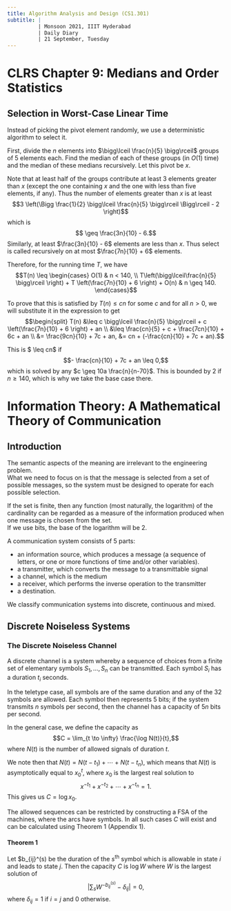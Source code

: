 ```yaml
---
title: Algorithm Analysis and Design (CS1.301)
subtitle: |
          | Monsoon 2021, IIIT Hyderabad
          | Daily Diary
          | 21 September, Tuesday
---
```


# CLRS Chapter 9: Medians and Order Statistics
## Selection in Worst-Case Linear Time
Instead of picking the pivot element randomly, we use a deterministic algorithm to select it.  

First, divide the $n$ elements into $\bigg\lceil \frac{n}{5} \bigg\rceil$ groups of 5 elements each. Find the median of each of these groups (in $O(1)$ time) and the median of these medians recursively. Let this pivot be $x$.  

Note that at least half of the groups contribute at least 3 elements greater than $x$ (except the one containing $x$ and the one with less than five elements, if any). Thus the number of elements greater than $x$ is at least
$$3 \left(\Bigg \frac{1}{2} \bigg\lceil \frac{n}{5} \bigg\rceil \Bigg\rceil - 2 \right)$$
which is
$$ \geq \frac{3n}{10} - 6.$$
Similarly, at least $\frac{3n}{10} - 6$ elements are less than $x$. Thus select is called recursively on at most $\frac{7n}{10} + 6$ elements.  

Therefore, for the running time $T$, we have
$$T(n) \leq \begin{cases}
O(1) & n < 140, \\
T\left(\bigg\lceil\frac{n}{5} \bigg\rceil \right) + T \left(\frac{7n}{10} + 6 \right) + O(n) & n \geq 140. \end{cases}$$

To prove that this is satisfied by $T(n) \leq cn$ for some $c$ and for all $n > 0$, we will substitute it in the expression to get
$$\begin{split}
T(n) &\leq c \bigg\lceil \frac{n}{5} \bigg\rceil + c \left(\frac{7n}{10} + 6 \right) + an \\
&\leq \frac{cn}{5} + c + \frac{7cn}{10} + 6c + an \\
&= \frac{9cn}{10} + 7c + an,
&= cn + (-\frac{cn}{10} + 7c + an).$$

This is $ \leq cn$ if
$$- \frac{cn}{10} + 7c + an \leq 0,$$
which is solved by any $c \geq 10a \frac{n}{n-70}$. This is bounded by 2 if $n \geq 140$, which is why we take the base case there.

# Information Theory: A Mathematical Theory of Communication
## Introduction
The semantic aspects of the meaning are irrelevant to the engineering problem.  
What we need to focus on is that the message is selected from a set of possible messages, so the system must be designed to operate for each possible selection.  

If the set is finite, then any function (most naturally, the logarithm) of the cardinality can be regarded as a measure of the information produced when one message is chosen from the set.  
If we use bits, the base of the logarithm will be 2.  

A communication system consists of 5 parts:

* an information source, which produces a message (a sequence of letters, or one or more functions of time and/or other variables).
* a transmitter, which converts the message to a transmittable signal
* a channel, which is the medium
* a receiver, which performs the inverse operation to the transmitter
* a destination.

We classify communication systems into discrete, continuous and mixed.

## Discrete Noiseless Systems
### The Discrete Noiseless Channel
A discrete channel is a system whereby a sequence of choices from a finite set of elementary symbols $S_1, \dots, S_n$ can be transmitted. Each symbol $S_i$ has a duration $t_i$ seconds.  

In the teletype case, all symbols are of the same duration and any of the 32 symbols are allowed. Each symbol then represents 5 bits; if the system transmits $n$ symbols per second, then the channel has a capacity of $5n$ bits per second.  

In the general case, we define the capacity as
$$C = \lim_{t \to \infty} \frac{\log N(t)}{t},$$
where $N(t)$ is the number of allowed signals of duration $t$.  

We note then that $N(t) = N(t-t_1) + \cdots + N(t - t_n)$, which means that $N(t)$ is asymptotically equal to $x_0^t$, where $x_0$ is the largest real solution to
$$x^{-t_1} + x^{-t_2} + \cdots + x^{-t_n} = 1.$$
This gives us $C = \log x_0$.  

The allowed sequences can be restricted by constructing a FSA of the machines, where the arcs have symbols. In all such cases $C$ will exist and can be calculated using Theorem 1 (Appendix 1).  

#### Theorem 1
Let $b_{ij}^(s) be the duration of the $s^\text{th}$ symbol which is allowable in state $i$ and leads to state $j$. Then the capacity $C$ is $\log W$ where $W$ is the largest solution of
$$| \sum_s W^{-b_{ij}^(s)} - \delta_{ij} | = 0,$$
where $\delta_{ij} = 1$ if $i = j$ and 0 otherwise.
